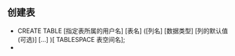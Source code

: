 ## 创建表
- CREATE TABLE [指定表所属的用户名] [表名] 
  ([列名] [数据类型] [列的默认值(可选)]
  [...]
  )[ TABLESPACE 表空间名];
- 